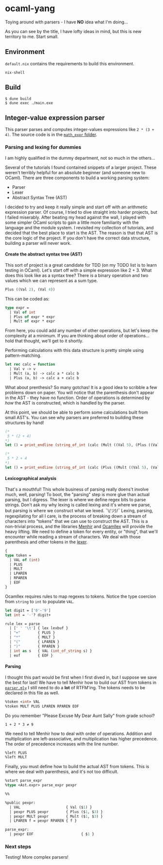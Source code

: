 # ocaml-yang

Toying around with parsers - I have **NO** idea what I'm doing...

As you can see by the title, I have lofty ideas in mind, but this is new territory to me.
Start small.

## Environment

`default.nix` contains the requirements to build this environment.

```shell
nix-shell
```

## Build

```shell
$ dune build
$ dune exec ./main.exe
```

## Integer-value expression parser

This parser parses and computes integer-values expressions like `2 * (3 + 4)`.
The source code is in the [`math_expr` folder](./src/math_expr).

### Parsing and lexing for dummies

I am highly qualified in the dummy department, not so much in the others...

Several of the tutorials I found contained snippets of a larger project.
These weren't terribly helpful for an absolute beginner (and someone new to OCaml).
There are three components to build a working parsing system:

- Parser
- Lexer
- Abstract Syntax Tree (AST)

I decided to try and keep it really simple and start off with an arithmetic expression parser.
Of course, I tried to dive straight into harder projects, but I failed miserably.
After beating my head against the wall, I played with some simpler OCaml scripts to gain a little more familiarity with the language and the module system.
I revisited my collection of tutorials, and decided that the best place to start is the AST.
The reason is that that AST is the core logic of the project.
If you don't have the correct data structure, building a parser will never work.

#### Create the abstract syntax tree (AST)

This sort of project is a great candidate for TDD (on my TODO list is to learn testing in OCaml).
Let's start off with a simple expression like 2 + 3.
What does this look like as a syntax tree?
There is a binary operation and two values which we can represent as a sum type.

```ocaml
Plus ((Val 2), (Val 4))
```

This can be coded as:

```ocaml
type expr =
  | Val of int
  | Plus of expr * expr
  | Mult of expr * expr
```

From here, you could add any number of other operations, but let's keep the complexity at a minimum.
If you are thinking about order of operations... hold that thought, we'll get to it shortly.

Performing calculations with this data structure is pretty simple using pattern-matching.

```ocaml
let rec calc = function
  | Val v -> v
  | Mult (a, b) -> calc a * calc b 
  | Plus (a, b) -> calc a + calc b 
```

What about prenthesis?
So many gotchas!
It is a good idea to scribble a few problems down on paper.
You will notice that the parenthesis don't appear in the AST - they have no function.
Order of operations is determined by _how_ the AST is constructed, which is handled by the parser.

At this point, we should be able to perform some calculations built from small AST's.
You can see why parsers are preferred to building these structures by hand!

```ocaml
(*
 5 * (2 + 4)
*)
let () = print_endline (string_of_int (calc (Mult ((Val 5), (Plus ((Val 2), (Val 4)))))))

(*
 5 * 2 + 4 
*)
let () = print_endline (string_of_int (calc (Plus ((Mult ((Val 5), (Val 2))), (Val 4)))))
```

#### Lexicographical analysis

That's a mouthful!
This whole business of parsing really doens't involve much, well, parsing!
To boot, the "parsing" step is more glue than actual parsing, but I digress.
The lexer is where we define regex bits to parse strings.
Don't ask my why lexing is called lexing and it's where we parse, but parsing is where we construct what we lexed.
¯\\_(ツ)_/¯
Lexing, parsing, regexpilating for all I care, is the process of breaking down a stream of characters into "tokens" that we can use to construct the AST.
This is a non-trivial process, and the libraries [Menhir](http://gallium.inria.fr/~fpottier/menhir/) and [Ocamllex](https://ocaml.org/api/Lexing.html) will provide the heavy lifting.
We need to define a token for every entity, or "thing", that we'll encounter while reading a stream of characters.
We deal with those parenthesis and other tokens in the [lexer](./src/math_expr/parsing/lexer.mll).

```ocaml
{
type token =
  | VAL of (int)
  | PLUS
  | MULT
  | LPAREN
  | RPAREN
  | EOF
}
```

Ocamllex requires rules to map regexes to tokens.
Notice the type coercion from `string` to `int` to populate `VAL`.

```ocaml
let digit = ['0'-'9']
let int = '-'? digit+

rule lex = parse
  | [' ' '\t'] { lex lexbuf }
  | "+"        { PLUS }
  | "*"        { MULT }
  | "("        { LPAREN }
  | ")"        { RPAREN }
  | int as s   { VAL (int_of_string s) }
  | eof        { EOF }

```

#### Parsing

I thought this part would be first when I first dived in, but I suppose we save the best for last!
We have to tell Menhir how to build our AST from tokens in [`parser.mly`](./src/math_expr/parsing/parser.mly)
I still need to do a **lot** of RTFM'ing.
The tokens needs to be declared in this file as well.

```ocaml
%token <int> VAL
%token MULT PLUS LPAREN RPAREN EOF
```

Do you remember "Please Excuse My Dear Aunt Sally" from grade school?

`1 + 2 * 3 ≠ 9`

We need to tell Menhir how to deal with order of operations.
Addition and multiplication are left-associative, and multiplication has higher precedence.
The order of precedence increases with the line number.

```ocaml
%left PLUS
%left MULT
```

Finally, you must define how to build the actual AST from tokens.
This is where we deal with parenthesis, and it's not too difficult.

```ocaml
%start parse_expr
%type <Ast.expr> parse_expr pexpr

%%

%public pexpr:
  | VAL                     { Val ($1) }
  | pexpr PLUS pexpr        { Plus ($1, $3) }
  | pexpr MULT pexpr        { Mult ($1, $3) }
  | LPAREN f = pexpr RPAREN { f }

parse_expr:
  | pexpr EOF                      { $1 }
```

### Next steps

Testing!
More complex parsers!
